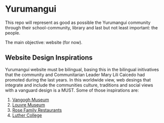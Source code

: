 # Yurumangui
This repo will represent as good as possible the Yurumanguí community through their school-community, library and last but not least important: the people.

The main objective: website (for now).


## Website Design Inspirations

Yurumanguí website must be bilingual, basing this in the bilingual initivatives that the community and Communitarian Leader Mary Lili Caicedo had promoted during the last years. In this worldwide view, web desings that integrate and include the communities culture, traditions and social views with a vanguard design is a MUST. Some of those inspirations are:

1. [Vangogh Museum](https://www.vangoghmuseum.nl/en)
2. [Louvre Museum](https://www.louvre.fr/en)
3. [Rose Family Restaurants](https://rosefamily.com.ua/)
4. [Luther College](https://www.luther.edu/)